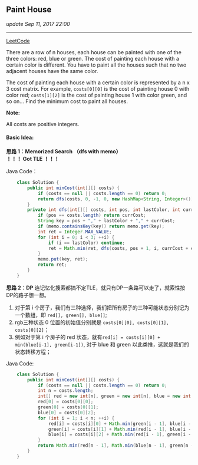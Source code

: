 ## Paint House
_update Sep 11, 2017  22:00_

---
[LeetCode](https://leetcode.com/problems/paint-house/discuss/)

There are a row of n houses, each house can be painted with one of the three colors: red, blue or green. The cost of painting each house with a certain color is different. You have to paint all the houses such that no two adjacent houses have the same color.

The cost of painting each house with a certain color is represented by a n x 3 cost matrix. For example, `costs[0][0]` is the cost of painting house 0 with color red; `costs[1][2]` is the cost of painting house 1 with color green, and so on... Find the minimum cost to paint all houses.

**Note:**

All costs are positive integers.

#### Basic Idea:
**思路 1：Memorized Search （dfs with memo）**  
**！！！  Got TLE   ！！！**

Java Code：
```java
    class Solution {
        public int minCost(int[][] costs) {
            if (costs == null || costs.length == 0) return 0;
            return dfs(costs, 0, -1, 0, new HashMap<String, Integer>());
        }
        private int dfs(int[][] costs, int pos, int lastColor, int currCost, Map<String, Integer> memo) {
            if (pos == costs.length) return currCost;
            String key = pos + "," + lastColor + "," + currCost;
            if (memo.containsKey(key)) return memo.get(key);
            int ret = Integer.MAX_VALUE;
            for (int i = 0; i < 3; ++i) {
                if (i == lastColor) continue;
                ret = Math.min(ret, dfs(costs, pos + 1, i, currCost + costs[pos][i], memo));
            }
            memo.put(key, ret);
            return ret;
        }
    }
```

**思路 2：DP**
连记忆化搜索都搞不定TLE，就只有DP一条路可以走了，就索性按DP的路子想一想。

1.  对于第 i 个房子，我们有三种选择，我们把所有房子的三种可能状态分别记为一个数组，即 `red[], green[], blue[]`;
2.  rgb三种状态 0 位置的初始值分别就是 `costs[0][0], costs[0][1], costs[0][2]`；
3.  例如对于第 i 个房子的 red 状态，就有`red[i] = costs[i][0] + min(blue[i-1], green[i-1])`, 对于 blue 和 green 以此类推，这就是我们的状态转移方程；

Java Code:
```java
    class Solution {
        public int minCost(int[][] costs) {
            if (costs == null || costs.length == 0) return 0;
            int n = costs.length;
            int[] red = new int[n], green = new int[n], blue = new int[n];
            red[0] = costs[0][0];
            green[0] = costs[0][1];
            blue[0] = costs[0][2];
            for (int i = 1; i < n; ++i) {
                red[i] = costs[i][0] + Math.min(green[i - 1], blue[i - 1]);
                green[i] = costs[i][1] + Math.min(red[i - 1], blue[i - 1]);
                blue[i] = costs[i][2] + Math.min(red[i - 1], green[i - 1]);                                  
            }
            return Math.min(red[n - 1], Math.min(blue[n - 1], green[n - 1]));
        }
    }
```










    
    
    